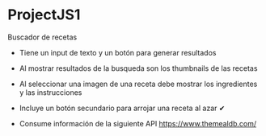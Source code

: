 # ProjectJS1
Buscador de recetas

- Tiene un input de texto y un botón para generar resultados 

- Al mostrar resultados de la busqueda son los thumbnails de las recetas

- Al seleccionar una imagen de una receta debe mostrar los ingredientes 
y las instrucciones

- Incluye un botón secundario para arrojar una receta al azar ✔

- Consume información de la siguiente API https://www.themealdb.com/
